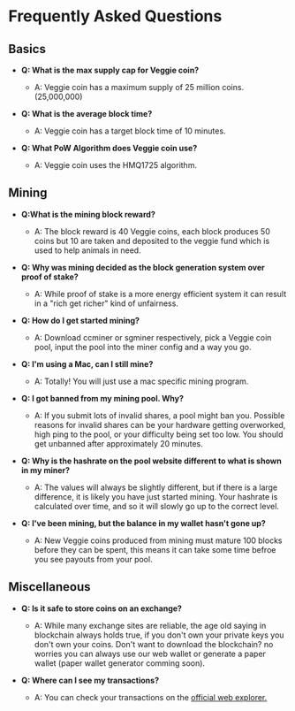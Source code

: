 # Frequently Asked Questions

## Basics
- **Q: What is the max supply cap for Veggie coin?**

	- A: Veggie coin has a maximum supply of 25 million coins. (25,000,000)
	
- **Q: What is the average block time?**

	- A: Veggie coin has a target block time of 10 minutes.
	
- **Q: What PoW Algorithm does Veggie coin use?**

	- A: Veggie coin uses the HMQ1725 algorithm.

	
## Mining

- **Q:What is the mining block reward?**

	- A: The block reward is 40 Veggie coins, each block produces 50 coins but 10 are taken and deposited to the veggie fund which is used to help animals in need.
	
- **Q: Why was mining decided as the block generation system over proof of stake?**

	- A: While proof of stake is a more energy efficient system it can result in a "rich get richer" kind of unfairness.

- **Q: How do I get started mining?**

	- A: Download ccminer or sgminer respectively, pick a Veggie coin pool, input the pool into the miner config and a way you go.
	
- **Q: I'm using a Mac, can I still mine?**

	- A: Totally! You will just use a mac specific mining program.
	
- **Q: I got banned from my mining pool. Why?**

	- A: If you submit lots of invalid shares, a pool might ban you. Possible reasons for invalid shares can be your hardware getting overworked, high ping to the pool, or your difficulty being set too low. You should get unbanned after approximately 20 minutes.
	
- **Q: Why is the hashrate on the pool website different to what is shown in my miner?**

	- A: The values will always be slightly different, but if there is a large difference, it is likely you have just started mining. Your hashrate is calculated over time, and so it will slowly go up to the correct level.
	
- **Q: I've been mining, but the balance in my wallet hasn't gone up?**

	- A: New Veggie coins produced from mining must mature 100 blocks before they can be spent, this means it can take some time befroe you see payouts from your pool.
	
## Miscellaneous

- **Q: Is it safe to store coins on an exchange?**

	- A: While many exchange sites are reliable, the age old saying in blockchain always holds true, if you don't own your private keys you don't own your coins. Don't want to download the blockchain? no worries you can always use our web wallet or generate a paper wallet (paper wallet generator comming soon).
	
- **Q: Where can I see my transactions?**

	- A: You can check your transactions on the [official web explorer.](http://explorer.veggiecoin.io/)

